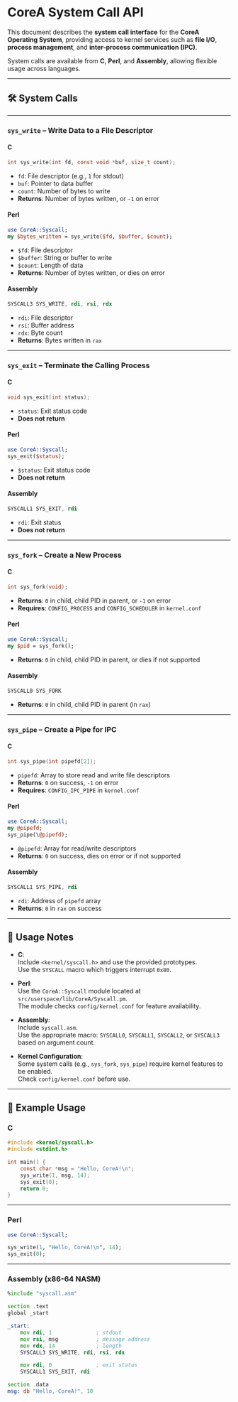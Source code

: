 # CoreA System Call API

This document describes the **system call interface** for the **CoreA Operating System**, providing access to kernel services such as **file I/O**, **process management**, and **inter-process communication (IPC)**.

System calls are available from **C**, **Perl**, and **Assembly**, allowing flexible usage across languages.

---

## 🛠️ System Calls

---

### `sys_write` – Write Data to a File Descriptor

#### C
```c
int sys_write(int fd, const void *buf, size_t count);
```
- `fd`: File descriptor (e.g., `1` for stdout)  
- `buf`: Pointer to data buffer  
- `count`: Number of bytes to write  
- **Returns**: Number of bytes written, or `-1` on error

#### Perl
```perl
use CoreA::Syscall;
my $bytes_written = sys_write($fd, $buffer, $count);
```
- `$fd`: File descriptor  
- `$buffer`: String or buffer to write  
- `$count`: Length of data  
- **Returns**: Number of bytes written, or dies on error

#### Assembly
```asm
SYSCALL3 SYS_WRITE, rdi, rsi, rdx
```
- `rdi`: File descriptor  
- `rsi`: Buffer address  
- `rdx`: Byte count  
- **Returns**: Bytes written in `rax`

---

### `sys_exit` – Terminate the Calling Process

#### C
```c
void sys_exit(int status);
```
- `status`: Exit status code  
- **Does not return**

#### Perl
```perl
use CoreA::Syscall;
sys_exit($status);
```
- `$status`: Exit status code  
- **Does not return**

#### Assembly
```asm
SYSCALL1 SYS_EXIT, rdi
```
- `rdi`: Exit status  
- **Does not return**

---

### `sys_fork` – Create a New Process

#### C
```c
int sys_fork(void);
```
- **Returns**: `0` in child, child PID in parent, or `-1` on error  
- **Requires**: `CONFIG_PROCESS` and `CONFIG_SCHEDULER` in `kernel.conf`

#### Perl
```perl
use CoreA::Syscall;
my $pid = sys_fork();
```
- **Returns**: `0` in child, child PID in parent, or dies if not supported

#### Assembly
```asm
SYSCALL0 SYS_FORK
```
- **Returns**: `0` in child, child PID in parent (in `rax`)

---

### `sys_pipe` – Create a Pipe for IPC

#### C
```c
int sys_pipe(int pipefd[2]);
```
- `pipefd`: Array to store read and write file descriptors  
- **Returns**: `0` on success, `-1` on error  
- **Requires**: `CONFIG_IPC_PIPE` in `kernel.conf`

#### Perl
```perl
use CoreA::Syscall;
my @pipefd;
sys_pipe(\@pipefd);
```
- `@pipefd`: Array for read/write descriptors  
- **Returns**: `0` on success, dies on error or if not supported

#### Assembly
```asm
SYSCALL1 SYS_PIPE, rdi
```
- `rdi`: Address of `pipefd` array  
- **Returns**: `0` in `rax` on success

---

## 📘 Usage Notes

- **C**:  
  Include `<kernel/syscall.h>` and use the provided prototypes.  
  Use the `SYSCALL` macro which triggers interrupt `0x80`.

- **Perl**:  
  Use the `CoreA::Syscall` module located at `src/userspace/lib/CoreA/Syscall.pm`.  
  The module checks `config/kernel.conf` for feature availability.

- **Assembly**:  
  Include `syscall.asm`.  
  Use the appropriate macro: `SYSCALL0`, `SYSCALL1`, `SYSCALL2`, or `SYSCALL3` based on argument count.

- **Kernel Configuration**:  
  Some system calls (e.g., `sys_fork`, `sys_pipe`) require kernel features to be enabled.  
  Check `config/kernel.conf` before use.

---

## 🧪 Example Usage

### C
```c
#include <kernel/syscall.h>
#include <stdint.h>

int main() {
    const char *msg = "Hello, CoreA!\n";
    sys_write(1, msg, 14);
    sys_exit(0);
    return 0;
}
```

---

### Perl
```perl
use CoreA::Syscall;

sys_write(1, "Hello, CoreA!\n", 14);
sys_exit(0);
```

---

### Assembly (x86-64 NASM)
```asm
%include "syscall.asm"

section .text
global _start

_start:
    mov rdi, 1              ; stdout
    mov rsi, msg            ; message address
    mov rdx, 14             ; length
    SYSCALL3 SYS_WRITE, rdi, rsi, rdx

    mov rdi, 0              ; exit status
    SYSCALL1 SYS_EXIT, rdi

section .data
msg: db "Hello, CoreA!", 10
```
